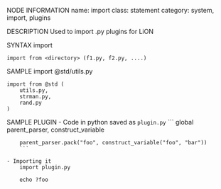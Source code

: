 NODE INFORMATION
    name: import
    class: statement
    category: system, import, plugins

DESCRIPTION
    Used to import .py plugins for LiON

SYNTAX
    import <filepath>

    import from <directory> (f1.py, f2.py, ....)

SAMPLE
    import @std/utils.py

    import from @std (
        utils.py,
        strman.py,
        rand.py
    )

SAMPLE PLUGIN
    - Code in python saved as `plugin.py`
        ```
        global parent_parser, construct_variable

        parent_parser.pack("foo", construct_variable("foo", "bar"))
        ```

    - Importing it
        import plugin.py

        echo ?foo